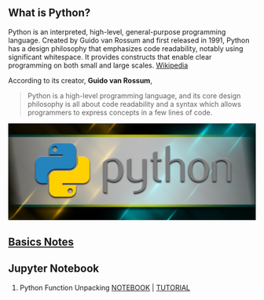 ## What is Python?
Python is an interpreted, high-level, general-purpose programming language. Created by Guido van Rossum and first released in 1991, Python has a design philosophy that emphasizes code readability, notably using significant whitespace. It provides constructs that enable clear programming on both small and large scales. [Wikipedia](https://en.wikipedia.org/wiki/Python_(programming_language))

According to its creator, **Guido van Rossum**,

> Python is a high-level programming language, and its core design philosophy is all about code readability and a syntax which allows programmers to express concepts in a few lines of code.

![python image](images/python.jpg)

## [Basics Notes](notes)

## Jupyter Notebook
1. Python Function Unpacking [NOTEBOOK](notebook/Python_Function_Unpacking.ipynb) | [TUTORIAL](notebook/Python_Function_Unpacking.html)
